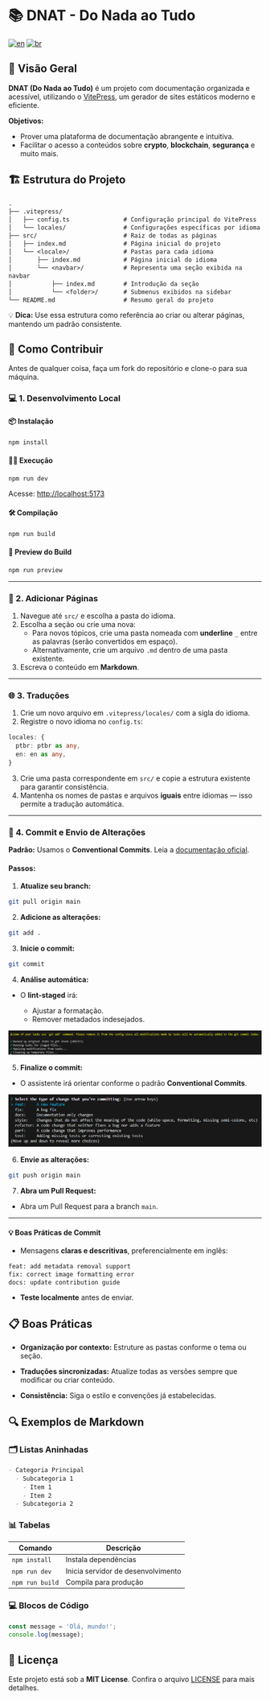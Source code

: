 # 📚 DNAT - Do Nada ao Tudo

[![en](https://img.shields.io/badge/lang-en-red.svg)](./README.md)
[![br](https://img.shields.io/badge/lang-br-green.svg)](./README-br.md)

## 🌟 Visão Geral

**DNAT (Do Nada ao Tudo)** é um projeto com documentação organizada e acessível,
utilizando o [VitePress](https://vitepress.vuejs.org/), um gerador de sites
estáticos moderno e eficiente.

**Objetivos:**

- Prover uma plataforma de documentação abrangente e intuitiva.
- Facilitar o acesso a conteúdos sobre **crypto**, **blockchain**, **segurança**
  e muito mais.

## 🏗️ Estrutura do Projeto

```plaintext
.
├── .vitepress/
│   ├── config.ts               # Configuração principal do VitePress
│   └── locales/                # Configurações específicas por idioma
├── src/                        # Raiz de todas as páginas
│   ├── index.md                # Página inicial do projeto
│   └── <locale>/               # Pastas para cada idioma
│       ├── index.md            # Página inicial do idioma
│       └── <navbar>/           # Representa uma seção exibida na navbar
│           ├── index.md        # Introdução da seção
│           └── <folder>/       # Submenus exibidos na sidebar
└── README.md                   # Resumo geral do projeto
```

💡 **Dica:** Use essa estrutura como referência ao criar ou alterar páginas,
mantendo um padrão consistente.

## 🤝 Como Contribuir

Antes de qualquer coisa, faça um fork do repositório e clone-o para sua máquina.

### 💻 1. Desenvolvimento Local

#### 📦 Instalação

```bash
npm install
```

#### 🏃‍♂️ Execução

```bash
npm run dev
```

Acesse: [http://localhost:5173](http://localhost:5173)

#### 🛠️ Compilação

```bash
npm run build
```

#### 👀 Preview do Build

```bash
npm run preview
```

---

### 📝 2. Adicionar Páginas

1. Navegue até `src/` e escolha a pasta do idioma.
2. Escolha a seção ou crie uma nova:
   - Para novos tópicos, crie uma pasta nomeada com **underline** `_` entre as
     palavras (serão convertidos em espaço).
   - Alternativamente, crie um arquivo `.md` dentro de uma pasta existente.
3. Escreva o conteúdo em **Markdown**.

---

### 🌐 3. Traduções

1. Crie um novo arquivo em `.vitepress/locales/` com a sigla do idioma.
2. Registre o novo idioma no `config.ts`:

```ts
locales: {
  ptbr: ptbr as any,
  en: en as any,
}
```

3. Crie uma pasta correspondente em `src/` e copie a estrutura existente para
   garantir consistência.
4. Mantenha os nomes de pastas e arquivos **iguais** entre idiomas — isso
   permite a tradução automática.

---

### 🚀 4. Commit e Envio de Alterações

**Padrão:** Usamos o **Conventional Commits**. Leia a
[documentação oficial](https://www.conventionalcommits.org/en/v1.0.0/).

#### Passos:

1. **Atualize seu branch:**

```bash
git pull origin main
```

2. **Adicione as alterações:**

```bash
git add .
```

3. **Inicie o commit:**

```bash
git commit
```

4. **Análise automática:**

- O **lint-staged** irá:

  - Ajustar a formatação.
  - Remover metadados indesejados.

![Lint-Staged](https://raw.githubusercontent.com/Do-nada-ao-tudo/RepoStaticFile/refs/heads/main/lint-staged.png)

5. **Finalize o commit:**

- O assistente irá orientar conforme o padrão **Conventional Commits**.

![Conventional Commits](https://raw.githubusercontent.com/Do-nada-ao-tudo/RepoStaticFile/refs/heads/main/conventional-commits.png)

6. **Envie as alterações:**

```bash
git push origin main
```

7. **Abra um Pull Request:**

- Abra um Pull Request para a branch `main`.

---

#### 💡 Boas Práticas de Commit

- Mensagens **claras e descritivas**, preferencialmente em inglês:

```plaintext
feat: add metadata removal support
fix: correct image formatting error
docs: update contribution guide
```

- **Teste localmente** antes de enviar.

## 📋 Boas Práticas

- **Organização por contexto:** Estruture as pastas conforme o tema ou seção.

- **Traduções sincronizadas:** Atualize todas as versões sempre que modificar ou
  criar conteúdo.

- **Consistência:** Siga o estilo e convenções já estabelecidas.

## 🔍 Exemplos de Markdown

### 🗂️ Listas Aninhadas

```markdown
- Categoria Principal
  - Subcategoria 1
    - Item 1
    - Item 2
  - Subcategoria 2
```

### 📊 Tabelas

| Comando         | Descrição                          |
| --------------- | ---------------------------------- |
| `npm install`   | Instala dependências               |
| `npm run dev`   | Inicia servidor de desenvolvimento |
| `npm run build` | Compila para produção              |

### 💻 Blocos de Código

```javascript
const message = 'Olá, mundo!';
console.log(message);
```

## 📜 Licença

Este projeto está sob a **MIT License**. Confira o arquivo
[LICENSE](./LICENCE.txt) para mais detalhes.
